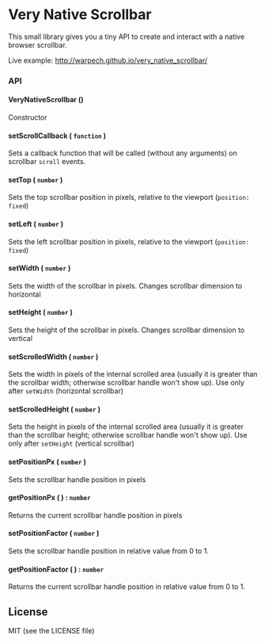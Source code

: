 Very Native Scrollbar
=====================

This small library gives you a tiny API to create and interact with a native browser scrollbar.

Live example: http://warpech.github.io/very_native_scrollbar/

### API

#### VeryNativeScrollbar ()

Constructor

#### setScrollCallback ( `function` )

Sets a callback function that will be called (without any arguments) on scrollbar `scroll` events.

#### setTop ( `number` )

Sets the top scrollbar position in pixels, relative to the viewport (`position: fixed`)

#### setLeft ( `number` )

Sets the left scrollbar position in pixels, relative to the viewport (`position: fixed`)

#### setWidth ( `number` )

Sets the width of the scrollbar in pixels. Changes scrollbar dimension to horizontal

#### setHeight ( `number` )

Sets the height of the scrollbar in pixels. Changes scrollbar dimension to vertical

#### setScrolledWidth ( `number` )

Sets the width in pixels of the internal scrolled area (usually it is greater than the scrollbar width; otherwise scrollbar handle won't show up). Use only after `setWidth` (horizontal scrollbar)

#### setScrolledHeight ( `number` )

Sets the height in pixels of the internal scrolled area (usually it is greater than the scrollbar height; otherwise scrollbar handle won't show up). Use only after `setHeight` (vertical scrollbar)

#### setPositionPx ( `number` )

Sets the scrollbar handle position in pixels

#### getPositionPx ( ) : `number`

Returns the current scrollbar handle position in pixels

#### setPositionFactor ( `number` )

Sets the scrollbar handle position in relative value from 0 to 1.

#### getPositionFactor ( ) : `number`

Returns the current scrollbar handle position in relative value from 0 to 1.

## License

MIT (see the LICENSE file)
